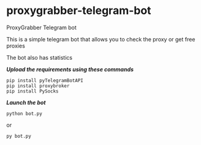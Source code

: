 # proxygrabber-telegram-bot
ProxyGrabber Telegram bot

This is a simple telegram bot that allows you to check the proxy or get free proxies

The bot also has statistics

***Upload the requirements using these commands***
```
pip install pyTelegramBotAPI
pip install proxybroker
pip install PySocks
```

***Launch the bot***
```
python bot.py
```
or
```
py bot.py
```
